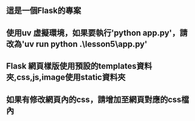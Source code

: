 ## 這是一個Flask的專案
## 使用uv 虛擬環境，如果要執行'python app.py'，請改為'uv run python .\lesson5\app.py'
## Flask 網頁樣版使用預設的templates資料夾,css,js,image使用static資料夾
## 如果有修改網頁內的css，請增加至網頁對應的css檔內